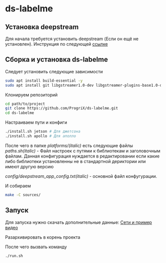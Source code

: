 # ds-labelme

## Установка deepstream

Для начала требуется установить deepstream (Если он ещё не установлен). Инструкция по следующей [ссылке](https://docs.nvidia.com/metropolis/deepstream/dev-guide/text/DS_Quickstart.html)

## Сборка и установка ds-labelme

Следует установить следующие зависимости
```bash 
sudo apt install build-essential -y
sudo apt install git libgstreamer1.0-dev libgstreamer-plugins-base1.0-dev gstreamer1.0-plugins-base gstreamer1.0-plugins-good libjson-glib-1.0-0 libjson-glib-1.0-0-dev
```
Клонируем репозиторий
```bash
cd path/to/project
git clone https://github.com/ProgriX/ds-labelme.git
cd ds-labelme
```
Настраиваем пути и конфиги
```bash
./install.sh jetson # Для джетсона
./install.sh apollo # Для аполло
```

После чего в папке *platforms/(italic)* есть следующие файлы
*paths.sh(italic)* - Файл настроек с путями к библиотекам и заголовочным файлам.
Данная конфигурация нуждается в редактировании если какие либо библиотеки установленны не в стандартной дериктории или имеют другую версию  

*config/deepstream_app_config.txt(italic)* - основной файл конфугурации.


И собираем
```bash
make -C sources/
```

## Запуск

Для запуска нужно скачать дополнительные данные: [Сети и пример видео](https://drive.google.com/drive/folders/12UYX7HXSOt-An3J96yJcsu-kTFkhg_sO?usp=sharing)

Разархивировать в корень проекта

После чего вызвать команду 

```bash
./run.sh
```
